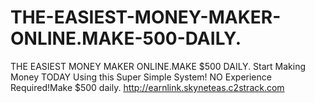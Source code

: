 # THE-EASIEST-MONEY-MAKER-ONLINE.MAKE-500-DAILY.
THE EASIEST MONEY MAKER ONLINE.MAKE $500 DAILY. Start Making Money TODAY Using this Super Simple System! NO Experience Required!Make $500 daily.                                                   http://earnlink.skyneteas.c2strack.com
